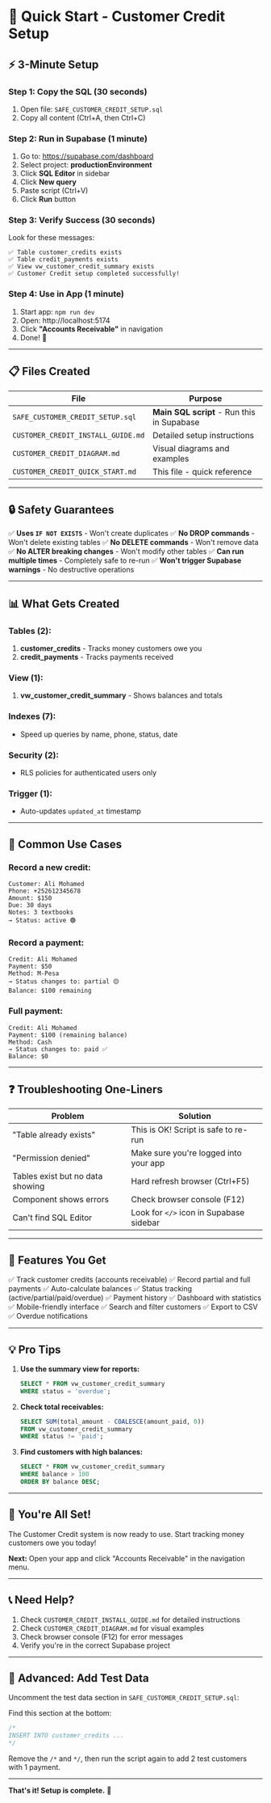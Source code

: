 # 🚀 Quick Start - Customer Credit Setup

## ⚡ 3-Minute Setup

### Step 1: Copy the SQL (30 seconds)

1. Open file: `SAFE_CUSTOMER_CREDIT_SETUP.sql`
2. Copy all content (Ctrl+A, then Ctrl+C)

### Step 2: Run in Supabase (1 minute)

1. Go to: https://supabase.com/dashboard
2. Select project: **productionEnvironment**
3. Click **SQL Editor** in sidebar
4. Click **New query**
5. Paste script (Ctrl+V)
6. Click **Run** button

### Step 3: Verify Success (30 seconds)

Look for these messages:

```
✅ Table customer_credits exists
✅ Table credit_payments exists
✅ View vw_customer_credit_summary exists
✅ Customer Credit setup completed successfully!
```

### Step 4: Use in App (1 minute)

1. Start app: `npm run dev`
2. Open: http://localhost:5174
3. Click **"Accounts Receivable"** in navigation
4. Done! 🎉

---

## 📋 Files Created

| File                               | Purpose                                    |
| ---------------------------------- | ------------------------------------------ |
| `SAFE_CUSTOMER_CREDIT_SETUP.sql`   | **Main SQL script** - Run this in Supabase |
| `CUSTOMER_CREDIT_INSTALL_GUIDE.md` | Detailed setup instructions                |
| `CUSTOMER_CREDIT_DIAGRAM.md`       | Visual diagrams and examples               |
| `CUSTOMER_CREDIT_QUICK_START.md`   | This file - quick reference                |

---

## 🔒 Safety Guarantees

✅ **Uses `IF NOT EXISTS`** - Won't create duplicates
✅ **No DROP commands** - Won't delete existing tables
✅ **No DELETE commands** - Won't remove data
✅ **No ALTER breaking changes** - Won't modify other tables
✅ **Can run multiple times** - Completely safe to re-run
✅ **Won't trigger Supabase warnings** - No destructive operations

---

## 📊 What Gets Created

### Tables (2):

1. **customer_credits** - Tracks money customers owe you
2. **credit_payments** - Tracks payments received

### View (1):

1. **vw_customer_credit_summary** - Shows balances and totals

### Indexes (7):

- Speed up queries by name, phone, status, date

### Security (2):

- RLS policies for authenticated users only

### Trigger (1):

- Auto-updates `updated_at` timestamp

---

## 🎯 Common Use Cases

### Record a new credit:

```
Customer: Ali Mohamed
Phone: +252612345678
Amount: $150
Due: 30 days
Notes: 3 textbooks
→ Status: active 🟢
```

### Record a payment:

```
Credit: Ali Mohamed
Payment: $50
Method: M-Pesa
→ Status changes to: partial 🟡
Balance: $100 remaining
```

### Full payment:

```
Credit: Ali Mohamed
Payment: $100 (remaining balance)
Method: Cash
→ Status changes to: paid ✅
Balance: $0
```

---

## ❓ Troubleshooting One-Liners

| Problem                          | Solution                                |
| -------------------------------- | --------------------------------------- |
| "Table already exists"           | This is OK! Script is safe to re-run    |
| "Permission denied"              | Make sure you're logged into your app   |
| Tables exist but no data showing | Hard refresh browser (Ctrl+F5)          |
| Component shows errors           | Check browser console (F12)             |
| Can't find SQL Editor            | Look for `</>` icon in Supabase sidebar |

---

## 📱 Features You Get

✅ Track customer credits (accounts receivable)
✅ Record partial and full payments
✅ Auto-calculate balances
✅ Status tracking (active/partial/paid/overdue)
✅ Payment history
✅ Dashboard with statistics
✅ Mobile-friendly interface
✅ Search and filter customers
✅ Export to CSV
✅ Overdue notifications

---

## 💡 Pro Tips

1. **Use the summary view for reports:**

   ```sql
   SELECT * FROM vw_customer_credit_summary
   WHERE status = 'overdue';
   ```

2. **Check total receivables:**

   ```sql
   SELECT SUM(total_amount - COALESCE(amount_paid, 0))
   FROM vw_customer_credit_summary
   WHERE status != 'paid';
   ```

3. **Find customers with high balances:**
   ```sql
   SELECT * FROM vw_customer_credit_summary
   WHERE balance > 100
   ORDER BY balance DESC;
   ```

---

## 🎉 You're All Set!

The Customer Credit system is now ready to use. Start tracking money customers owe you today!

**Next:** Open your app and click "Accounts Receivable" in the navigation menu.

---

## 📞 Need Help?

1. Check `CUSTOMER_CREDIT_INSTALL_GUIDE.md` for detailed instructions
2. Check `CUSTOMER_CREDIT_DIAGRAM.md` for visual examples
3. Check browser console (F12) for error messages
4. Verify you're in the correct Supabase project

---

## 🔧 Advanced: Add Test Data

Uncomment the test data section in `SAFE_CUSTOMER_CREDIT_SETUP.sql`:

Find this section at the bottom:

```sql
/*
INSERT INTO customer_credits ...
*/
```

Remove the `/*` and `*/`, then run the script again to add 2 test customers with 1 payment.

---

**That's it! Setup is complete.** 🚀
